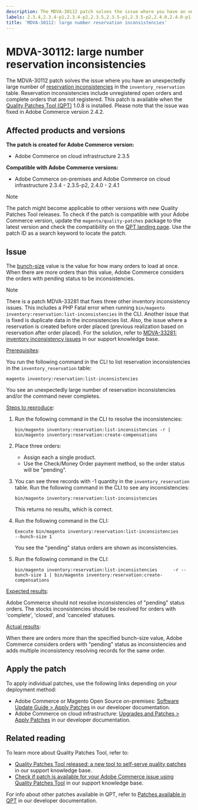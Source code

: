 ```yaml
---
description: The MDVA-30112 patch solves the issue where you have an unexpectedly large number of reservation inconsistencies in the `inventory_reservation` table. Reservation inconsistencies include unregistered open orders and complete orders that are not registered. This patch is available when the [Quality Patches Tool (QPT)](https://support.magento.com/hc/en-us/articles/360047139492) 1.0.8 is installed. Please note that the issue was fixed in Adobe Commerce version 2.4.2.
labels: 2.3.4,2.3.4-p1,2.3.4-p2,2.3.5,2.3.5-p1,2.3.5-p2,2.4.0,2.4.0-p1,2.4.1,Inventory,QPT 1.0.8,Magento Commerce Cloud,Quality Patches Tool,data discrepancies,orders,support tools,Adobe Commerce,cloud infrastructure,on-premises
title: 'MDVA-30112: large number reservation inconsistencies'
---
```


# MDVA-30112: large number reservation inconsistencies

The MDVA-30112 patch solves the issue where you have an unexpectedly large number of [reservation inconsistencies](https://devdocs.magento.com/guides/v2.4/inventory/inventory-cli-reference.html#what-causes-reservation-inconsistencies) in the `inventory_reservation` table. Reservation inconsistencies include unregistered open orders and complete orders that are not registered. This patch is available when the [Quality Patches Tool (QPT)](https://support.magento.com/hc/en-us/articles/360047139492) 1.0.8 is installed. Please note that the issue was fixed in Adobe Commerce version 2.4.2.

## Affected products and versions

**The patch is created for Adobe Commerce version:**

* Adobe Commerce on cloud infrastructure 2.3.5

**Compatible with Adobe Commerce versions:**

* Adobe Commerce on-premises and Adobe Commerce on cloud infrastructure 2.3.4 - 2.3.5-p2, 2.4.0 - 2.4.1

>[!NOTE]
>
>The patch might become applicable to other versions with new Quality Patches Tool releases. To check if the patch is compatible with your Adobe Commerce version, update the `magento/quality-patches` package to the latest version and check the compatibility on the [QPT landing page](https://devdocs.magento.com/quality-patches/tool.html#patch-grid). Use the patch ID as a search keyword to locate the patch.

## Issue

The [bunch-size](https://devdocs.magento.com/guides/v2.4/inventory/inventory-cli-reference.html#list-inconsistencies-command) value is the value for how many orders to load at once. When there are more orders than this value, Adobe Commerce considers the orders with pending status to be inconsistencies.

>[!NOTE]
>
>There is a patch MDVA-33281 that fixes three other inventory inconsistency issues. This includes a PHP Fatal error when running `bin/magento inventory:reservation:list-inconsistencies` in the CLI. Another issue that is fixed is duplicate data in the inconsistencies list. Also, the issue where a reservation is created before order placed (previous realization based on reservation after order placed). For the solution, refer to [MDVA-33281: inventory inconsistency issues](https://support.magento.com/hc/en-us/articles/360055276532/) in our support knowledge base.

<u>Prerequisites</u>:

You run the following command in the CLI to list reservation inconsistencies in the `inventory_reservation` table:

```clike
magento inventory:reservation:list-inconsistencies
```

You see an unexpectedly large number of reservation inconsistencies and/or the command never completes.

<u>Steps to reproduce</u>:

1. Run the following command in the CLI to resolve the inconsistencies:    

    ```clike    
    bin/magento inventory:reservation:list-inconsistencies -r | bin/magento inventory:reservation:create-compensations
    ```   

1. Place three orders:
    * Assign each a single product.
    * Use the Check/Money Order payment method, so the order status will be "pending".
1. You can see three records with -1 quantity in the `inventory_reservation` table. Run the following command in the CLI to see any inconsistencies:    

    ```clike    
    bin/magento inventory:reservation:list-inconsistencies    
    ```    

    This returns no results, which is correct.

1. Run the following command in the CLI:    

    ```clike    
    Execute bin/magento inventory:reservation:list-inconsistencies      --bunch-size 1    
    ```    

    You see the "pending" status orders are shown as inconsistencies.

1. Run the following command in the CLI:    

    ```clike    
    bin/magento inventory:reservation:list-inconsistencies      -r --bunch-size 1 | bin/magento inventory:reservation:create-compensations    
    ```    

<u>Expected results</u>:

Adobe Commerce should not resolve inconsistencies of "pending" status orders. The stocks inconsistencies should be resolved for orders with 'complete', 'closed', and 'canceled' statuses.

<u>Actual results</u>:

When there are orders more than the specified bunch-size value, Adobe Commerce considers orders with "pending" status as inconsistencies and adds multiple inconsistency resolving records for the same order.

## Apply the patch

To apply individual patches, use the following links depending on your deployment method:

* Adobe Commerce or Magento Open Source on-premises: [Software Update Guide > Apply Patches](https://devdocs.magento.com/guides/v2.4/comp-mgr/patching/mqp.html) in our developer documentation.
* Adobe Commerce on cloud infrastructure: [Upgrades and Patches > Apply Patches](https://devdocs.magento.com/cloud/project/project-patch.html) in our developer documentation.

## Related reading

To learn more about Quality Patches Tool, refer to:

* [Quality Patches Tool released: a new tool to self-serve quality patches](https://support.magento.com/hc/en-us/articles/360047139492) in our support knowledge base.
* [Check if patch is available for your Adobe Commerce issue using Quality Patches Tool](https://support.magento.com/hc/en-us/articles/360047125252) in our support knowledge base.

For info about other patches available in QPT, refer to [Patches available in QPT](https://devdocs.magento.com/quality-patches/tool.html#patch-grid) in our developer documentation.
